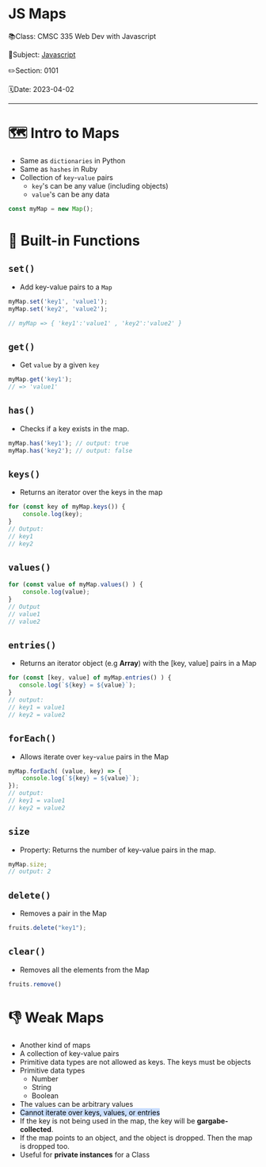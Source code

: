 # JS Maps

📚Class: CMSC 335 Web Dev with Javascript

📘Subject: <a href="https://github.com/lamula21/cheat-sheets/blob/main/Javascript">Javascript</a>

✏️Section: 0101

🗓️Date: 2023-04-02

---

# 🗺️ Intro to Maps
- Same as `dictionaries` in Python
- Same as `hashes` in Ruby
- Collection of `key`-`value` pairs
	- `key`'s can be any value (including objects)
	- `value`'s can be any data

```js
const myMap = new Map();
```


# 🔨 Built-in Functions
## `set()`
- Add key-value pairs to a `Map`
```js
myMap.set('key1', 'value1'); 
myMap.set('key2', 'value2');

// myMap => { 'key1':'value1' , 'key2':'value2' }
```


## `get()`
- Get `value` by a given `key`
```js
myMap.get('key1');
// => 'value1'
```


## `has()`
- Checks if a key exists in the map.
```js
myMap.has('key1'); // output: true 
myMap.has('key2'); // output: false
```


## `keys()`
- Returns an iterator over the keys in the map
```javascript
for (const key of myMap.keys()) { 
    console.log(key);
}
// Output:
// key1
// key2
```


## `values()`
```js
for (const value of myMap.values() ) { 
    console.log(value); 
}
// Output
// value1
// value2
```


## `entries()`
- Returns an iterator object (e.g **Array**) with the [key, value] pairs in a Map
```js
for (const [key, value] of myMap.entries() ) { 
   console.log(`${key} = ${value}`);
}
// output:
// key1 = value1 
// key2 = value2
```


## `forEach()`
- Allows iterate over `key`-`value` pairs in the Map
```js
myMap.forEach( (value, key) => { 
    console.log(`${key} = ${value}`);
});
// output:
// key1 = value1 
// key2 = value2
```

## `size`
- Property: Returns the number of key-value pairs in the map.
```js
myMap.size; 
// output: 2
```

## `delete()`
- Removes a pair in the Map
```js
fruits.delete("key1");
```


## `clear()`
- Removes all the elements from the Map
```js
fruits.remove()
``` 


# 👎 Weak Maps
- Another kind of maps
- A collection of key-value pairs
- Primitive data types are not allowed as keys. The keys must be objects
- Primitive data types
	- Number
	- String
	- Boolean
- The values can be arbitrary values
- <mark style="background: #ADCCFFA6;">Cannot iterate over keys, values, or entries</mark>
- If the key is not being used in the map, the key will be **gargabe-collected**.
- If the map points to an object, and the object is dropped. Then the map is dropped too.
- Useful for **private instances** for a Class